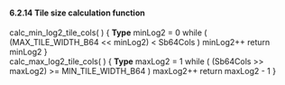 #### 6.2.14 Tile size calculation function

<div class="syntax">
calc_min_log2_tile_cols( ) {                                          <b>Type</b>
    minLog2 = 0
    while ( (MAX_TILE_WIDTH_B64 << minLog2) < Sb64Cols )
        minLog2++
    return minLog2
}

</div>

<div class="syntax">
calc_max_log2_tile_cols( ) {                                          <b>Type</b>
    maxLog2 = 1
    while ( (Sb64Cols >> maxLog2) >= MIN_TILE_WIDTH_B64 )
        maxLog2++
    return maxLog2 - 1
}

</div>

